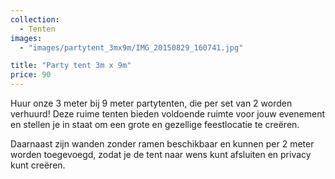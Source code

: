```yaml
---
collection:
  - Tenten
images:
  - "images/partytent_3mx9m/IMG_20150829_160741.jpg"

title: "Party tent 3m x 9m"
price: 90
---
```


Huur onze 3 meter bij 9 meter partytenten, die per set van 2 worden verhuurd! Deze ruime tenten bieden voldoende ruimte voor jouw evenement en stellen je in staat om een grote en gezellige feestlocatie te creëren.

Daarnaast zijn wanden zonder ramen beschikbaar en kunnen per 2 meter worden toegevoegd, zodat je de tent naar wens kunt afsluiten en privacy kunt creëren.
